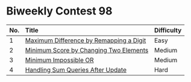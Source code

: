 # Biweekly Contest 98

| No. | Title | Difficulty
|:---|:---|:---|
| 1 | [Maximum Difference by Remapping a Digit](https://leetcode.com/problems/maximum-difference-by-remapping-a-digit/) | Easy
| 2 | [Minimum Score by Changing Two Elements](https://leetcode.com/problems/minimum-score-by-changing-two-elements/) | Medium
| 3 | [Minimum Impossible OR](https://leetcode.com/problems/minimum-impossible-or/) | Medium
| 4 | [Handling Sum Queries After Update](https://leetcode.com/problems/handling-sum-queries-after-update/) | Hard